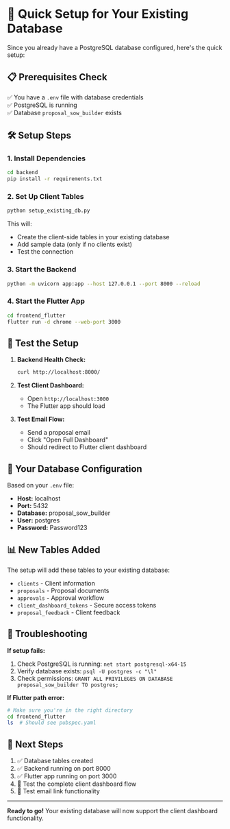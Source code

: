 # 🚀 Quick Setup for Your Existing Database

Since you already have a PostgreSQL database configured, here's the quick setup:

## 📋 Prerequisites Check

✅ You have a `.env` file with database credentials  
✅ PostgreSQL is running  
✅ Database `proposal_sow_builder` exists  

## 🛠️ Setup Steps

### 1. Install Dependencies

```bash
cd backend
pip install -r requirements.txt
```

### 2. Set Up Client Tables

```bash
python setup_existing_db.py
```

This will:
- Create the client-side tables in your existing database
- Add sample data (only if no clients exist)
- Test the connection

### 3. Start the Backend

```bash
python -m uvicorn app:app --host 127.0.0.1 --port 8000 --reload
```

### 4. Start the Flutter App

```bash
cd frontend_flutter
flutter run -d chrome --web-port 3000
```

## 🧪 Test the Setup

1. **Backend Health Check:**
   ```bash
   curl http://localhost:8000/
   ```

2. **Test Client Dashboard:**
   - Open `http://localhost:3000`
   - The Flutter app should load

3. **Test Email Flow:**
   - Send a proposal email
   - Click "Open Full Dashboard"
   - Should redirect to Flutter client dashboard

## 🔧 Your Database Configuration

Based on your `.env` file:
- **Host:** localhost
- **Port:** 5432
- **Database:** proposal_sow_builder
- **User:** postgres
- **Password:** Password123

## 📊 New Tables Added

The setup will add these tables to your existing database:
- `clients` - Client information
- `proposals` - Proposal documents
- `approvals` - Approval workflow
- `client_dashboard_tokens` - Secure access tokens
- `proposal_feedback` - Client feedback

## 🚨 Troubleshooting

**If setup fails:**
1. Check PostgreSQL is running: `net start postgresql-x64-15`
2. Verify database exists: `psql -U postgres -c "\l"`
3. Check permissions: `GRANT ALL PRIVILEGES ON DATABASE proposal_sow_builder TO postgres;`

**If Flutter path error:**
```bash
# Make sure you're in the right directory
cd frontend_flutter
ls  # Should see pubspec.yaml
```

## 🎯 Next Steps

1. ✅ Database tables created
2. ✅ Backend running on port 8000
3. ✅ Flutter app running on port 3000
4. 🧪 Test the complete client dashboard flow
5. 📧 Test email link functionality

---

**Ready to go!** Your existing database will now support the client dashboard functionality.
